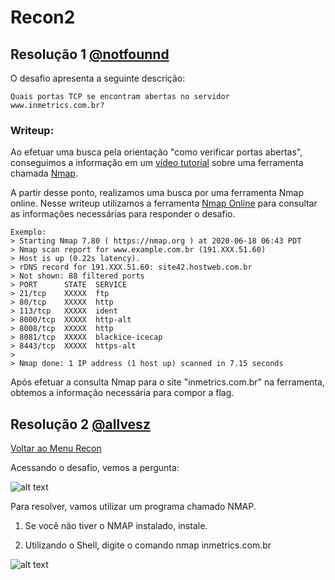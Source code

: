 # Recon2

## Resolução 1 [@notfounnd](https://github.com/notfounnd)

O desafio apresenta a seguinte descrição:

```
Quais portas TCP se encontram abertas no servidor www.inmetrics.com.br?
```

### Writeup:

Ao efetuar uma busca pela orientação "como verificar portas abertas", conseguimos a informação em um [vídeo tutorial](https://www.youtube.com/watch?v=qJnl0jW5UMg) sobre uma ferramenta chamada [Nmap](https://pt.wikipedia.org/wiki/Nmap).

A partir desse ponto, realizamos uma busca por uma ferramenta Nmap online. Nesse writeup utilizamos a ferramenta [Nmap Online](https://nmap.online/) para consultar as informações necessárias para responder o desafio.

```
Exemplo:
> Starting Nmap 7.80 ( https://nmap.org ) at 2020-06-18 06:43 PDT
> Nmap scan report for www.example.com.br (191.XXX.51.60)
> Host is up (0.22s latency).
> rDNS record for 191.XXX.51.60: site42.hostweb.com.br
> Not shown: 88 filtered ports
> PORT      STATE  SERVICE
> 21/tcp    XXXXX  ftp
> 80/tcp    XXXXX  http
> 113/tcp   XXXXX  ident
> 8000/tcp  XXXXX  http-alt
> 8008/tcp  XXXXX  http
> 8081/tcp  XXXXX  blackice-icecap
> 8443/tcp  XXXXX  https-alt
> 
> Nmap done: 1 IP address (1 host up) scanned in 7.15 seconds
```

Após efetuar a consulta Nmap para o site "inmetrics.com.br" na ferramenta, obtemos a informação necessária para compor a flag.

## Resolução 2 [@allvesz](https://github.com/allvesz)

[Voltar ao Menu Recon](https://writeup.insidersec.io/recon)


Acessando o desafio, vemos a pergunta: 

![alt text](https://raw.githubusercontent.com/allvesz/ctf_writeups/master/img/recon2.png)

Para resolver, vamos utilizar um programa chamado NMAP.
1. Se você não tiver o NMAP instalado, instale. 

2. Utilizando o Shell, digite o comando nmap inmetrics.com.br

![alt text](https://raw.githubusercontent.com/allvesz/ctf_writeups/master/img/recon2-1.png)
